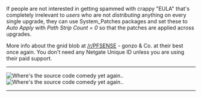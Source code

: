 If people are not interested in getting spammed with crappy "EULA" that's completely irrelevant to *users* who are not *distributing* anything
on every single upgrade, they can use System_Patches packages and set these to *Auto Apply* with *Path Strip Count = 0*
so that the patches are applied across upgrades. 

More info about the gnid blob at [/r/PFSENSE](https://www.reddit.com/r/PFSENSE/comments/6gq84t/closed_source_for_netgate_unique_id_generator/) - gonzo & Co. at their best once again.
You don't need any Netgate Unique ID unless you are using their paid support.

***
![Where's the source code comedy yet again..](https://github.com/rapi3/pfsense-is-closed-source/blob/master/Netgate%20Unique%20ID%20gnid%20blob%2001.png)
![Where's the source code comedy yet again..](https://github.com/rapi3/pfsense-is-closed-source/blob/master/Netgate%20Unique%20ID%20gnid%20blob%2002.png)
***
